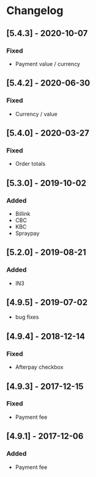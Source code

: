 # Changelog  

## [5.4.3] - 2020-10-07
### Fixed  
- Payment value / currency  

## [5.4.2] - 2020-06-30
### Fixed  
- Currency / value  

## [5.4.0] - 2020-03-27
### Fixed  
- Order totals  

## [5.3.0] - 2019-10-02
### Added  
- Billink  
- CBC  
- KBC  
- Spraypay  

## [5.2.0] - 2019-08-21
### Added  
- IN3  

## [4.9.5] - 2019-07-02
- bug fixes  

## [4.9.4] - 2018-12-14
### Fixed  
- Afterpay checkbox  

## [4.9.3] - 2017-12-15
### Fixed  
- Payment fee  

## [4.9.1] - 2017-12-06
### Added  
- Payment fee  
